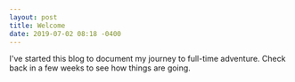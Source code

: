 ```yaml
---
layout: post
title: Welcome
date: 2019-07-02 08:18 -0400
---
```


I've started this blog to document my journey to full-time adventure. Check back in a few weeks to see how things are going.
